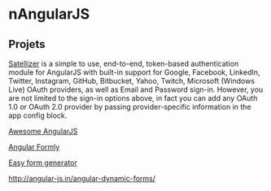 # nAngularJS



## Projets



[Satellizer](https://github.com/sahat/satellizer) is a simple to use, end-to-end, token-based authentication module for AngularJS with built-in support for Google, Facebook, LinkedIn, Twitter, Instagram, GitHub, Bitbucket, Yahoo, Twitch, Microsoft (Windows Live) OAuth providers, as well as Email and Password sign-in. However, you are not limited to the sign-in options above, in fact you can add any OAuth 1.0 or OAuth 2.0 provider by passing provider-specific information in the app config block.

[Awesome AngularJS](https://github.com/gianarb/awesome-angularjs)

[Angular Formly](http://angular-formly.com/#/)

[Easy form generator](https://github.com/MacKentoch/easyFormGenerator)

http://angular-js.in/angular-dynamic-forms/

